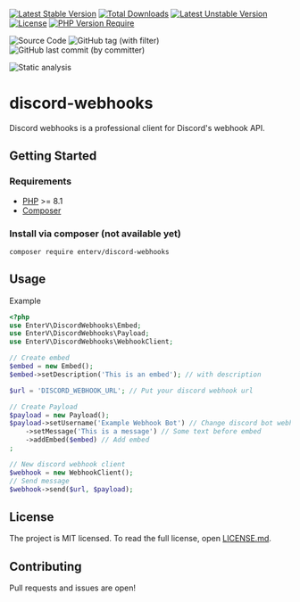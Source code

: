 [![Latest Stable Version](http://poser.pugx.org/enterv/discord-webhooks/v)](https://packagist.org/packages/enterv/discord-webhooks) [![Total Downloads](http://poser.pugx.org/enterv/discord-webhooks/downloads)](https://packagist.org/packages/enterv/discord-webhooks) [![Latest Unstable Version](http://poser.pugx.org/enterv/discord-webhooks/v/unstable)](https://packagist.org/packages/enterv/discord-webhooks) [![License](http://poser.pugx.org/enterv/discord-webhooks/license)](https://packagist.org/packages/enterv/discord-webhooks) [![PHP Version Require](http://poser.pugx.org/enterv/discord-webhooks/require/php)](https://packagist.org/packages/enterv/discord-webhooks)

![Source Code](https://img.shields.io/badge/enterv%2Fdiscord-webhooks?label=source&link=https%3A%2F%2Fgithub.com%2FEnterVPL%2Fdiscord-webhooks%2Fblob%2Fmaster%2Fcomposer.json) ![GitHub tag (with filter)](https://img.shields.io/github/v/tag/entervpl/discord-webhooks) ![GitHub last commit (by committer)](https://img.shields.io/github/last-commit/EnterVPL/discord-webhooks)

![Static analysis](https://github.com/EnterVPL/discord-webhooks/workflows/Static%20analysis/badge.svg)

# discord-webhooks

Discord webhooks is a professional client for Discord's webhook API.

## Getting Started

### Requirements

- [PHP](https://www.php.net/) >= 8.1
- [Composer](https://getcomposer.org/)

### Install via composer (not available yet)

`composer require enterv/discord-webhooks`

## Usage

Example

```php
<?php
use EnterV\DiscordWebhooks\Embed;
use EnterV\DiscordWebhooks\Payload;
use EnterV\DiscordWebhooks\WebhookClient;

// Create embed
$embed = new Embed();
$embed->setDescription('This is an embed'); // with description

$url = 'DISCORD_WEBHOOK_URL'; // Put your discord webhook url

// Create Payload
$payload = new Payload();
$payload->setUsername('Example Webhook Bot') // Change discord bot webhook username
    ->setMessage('This is a message') // Some text before embed
    ->addEmbed($embed) // Add embed
;

// New discord webhook client
$webhook = new WebhookClient();
// Send message
$webhook->send($url, $payload);
```

## License

The project is MIT licensed. To read the full license, open [LICENSE.md](LICENSE.md).

## Contributing

Pull requests and issues are open!
